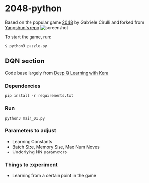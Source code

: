 2048-python
===========

Based on the popular game [2048](https://github.com/gabrielecirulli/2048) by Gabriele Cirulli and forked from [Yangshun's repo](https://github.com/yangshun/2048-python)
![screenshot](img/screenshot.png)

To start the game, run:
    
    $ python3 puzzle.py


## DQN section

Code base largely from [Deep Q Learning with Kera](https://github.com/keon/deep-q-learning)

### Dependencies

`pip install -r requirements.txt`

### Run

`python3 main_01.py`

### Parameters to adjust

* Learning Constants
* Batch Size, Memory Size, Max Num Moves
* Underlying NN parameters

### Things to experiment

* Learning from a certain point in the game
